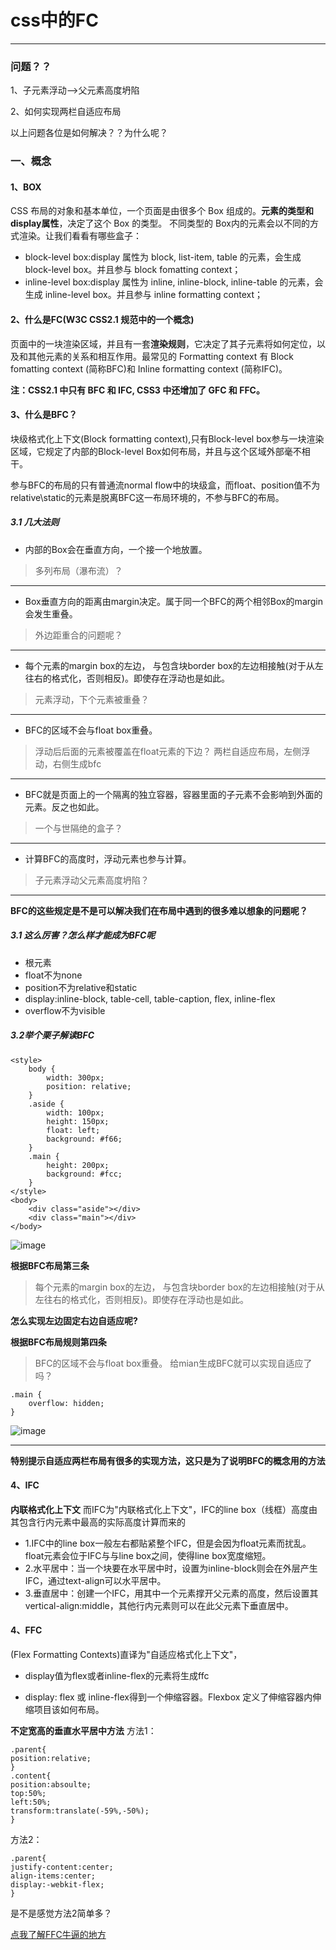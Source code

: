 # css中的FC

---

### 问题？？

1、子元素浮动-->父元素高度坍陷

2、如何实现两栏自适应布局

以上问题各位是如何解决？？为什么呢？

### 一、概念
#### 1、BOX
  CSS 布局的对象和基本单位，一个页面是由很多个 Box 组成的。**元素的类型和display属性**，决定了这个 Box 的类型。 不同类型的 Box内的元素会以不同的方式渲染。让我们看看有哪些盒子：

- block-level box:display 属性为 block, list-item, table 的元素，会生成 block-level box。并且参与 block fomatting context；
- inline-level box:display 属性为 inline, inline-block, inline-table 的元素，会生成 inline-level box。并且参与 inline formatting context；

#### 2、什么是FC(W3C CSS2.1 规范中的一个概念)

页面中的一块渲染区域，并且有一套**渲染规则**，它决定了其子元素将如何定位，以及和其他元素的关系和相互作用。最常见的 Formatting context 有 Block fomatting context (简称BFC)和 Inline formatting context (简称IFC)。

**注：CSS2.1 中只有 BFC 和 IFC, CSS3 中还增加了 GFC 和 FFC。**

#### 3、什么是BFC？
块级格式化上下文(Block formatting context),只有Block-level box参与一块渲染区域，它规定了内部的Block-level Box如何布局，并且与这个区域外部毫不相干。

参与BFC的布局的只有普通流normal flow中的块级盒，而float、position值不为relative\static的元素是脱离BFC这一布局环境的，不参与BFC的布局。
##### 3.1 几大法则
- 内部的Box会在垂直方向，一个接一个地放置。

> 多列布局（瀑布流）？
---


- Box垂直方向的距离由margin决定。属于同一个BFC的两个相邻Box的margin会发生重叠。

> 外边距重合的问题呢？

---

- 每个元素的margin box的左边， 与包含块border box的左边相接触(对于从左往右的格式化，否则相反)。即使存在浮动也是如此。

> 元素浮动，下个元素被重叠？

---

- BFC的区域不会与float box重叠。

> 浮动后后面的元素被覆盖在float元素的下边？
> 两栏自适应布局，左侧浮动，右侧生成bfc

---
- BFC就是页面上的一个隔离的独立容器，容器里面的子元素不会影响到外面的元素。反之也如此。

> 一个与世隔绝的盒子？

---
- 计算BFC的高度时，浮动元素也参与计算。

> 子元素浮动父元素高度坍陷？

---
**BFC的这些规定是不是可以解决我们在布局中遇到的很多难以想象的问题呢？**
##### 3.1 这么厉害？怎么样才能成为BFC呢
- 根元素
- float不为none
- position不为relative和static
- display:inline-block, table-cell, table-caption, flex, inline-flex
- overflow不为visible

##### 3.2举个栗子解读BFC

```
<style>
    body {
        width: 300px;
        position: relative;
    }
    .aside {
        width: 100px;
        height: 150px;
        float: left;
        background: #f66;
    }
    .main {
        height: 200px;
        background: #fcc;
    }
</style>
<body>
    <div class="aside"></div>
    <div class="main"></div>
</body>
```
![image](https://mabiao8023.github.io/web-flex/float1.png)

**根据BFC布局第三条**
> 每个元素的margin box的左边， 与包含块border box的左边相接触(对于从左往右的格式化，否则相反)。即使存在浮动也是如此。

**怎么实现左边固定右边自适应呢?**

**根据BFC布局规则第四条**
> BFC的区域不会与float box重叠。
给mian生成BFC就可以实现自适应了吗？

```
.main {
    overflow: hidden;
}
```

![image](https://mabiao8023.github.io/web-flex/float2.png)

---

**特别提示自适应两栏布局有很多的实现方法，这只是为了说明BFC的概念用的方法**
#### 4、IFC
**内联格式化上下文**
而IFC为"内联格式化上下文"，IFC的line box（线框）高度由其包含行内元素中最高的实际高度计算而来的

- 1.IFC中的line box一般左右都贴紧整个IFC，但是会因为float元素而扰乱。float元素会位于IFC与与line box之间，使得line box宽度缩短。 
- 2.水平居中：当一个块要在水平居中时，设置为inline-block则会在外层产生IFC，通过text-align可以水平居中。
- 3.垂直居中：创建一个IFC，用其中一个元素撑开父元素的高度，然后设置其vertical-align:middle，其他行内元素则可以在此父元素下垂直居中。



#### 4、FFC
(Flex Formatting Contexts)直译为"自适应格式化上下文"，
- display值为flex或者inline-flex的元素将生成ffc

- display: flex 或 inline-flex得到一个伸缩容器。Flexbox 定义了伸缩容器内伸缩项目该如何布局。

**不定宽高的垂直水平居中方法**
方法1：
```
.parent{
position:relative;
}
.content{
position:absoulte;
top:50%;
left:50%;
transform:translate(-59%,-50%);
}
```
方法2：
```
.parent{
justify-content:center;
align-items:center;
display:-webkit-flex;
}
```
是不是感觉方法2简单多？

[点我了解FFC牛逼的地方](https://mabiao8023.github.io/web-flex/)
